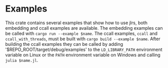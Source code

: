 # Examples

This crate contains several examples that show how to use jlrs, both embedding and ccall examples are available. The embedding examples can be called with `cargo run --example $name`. The ccall examples, `ccall` and `ccall_with_threads`, must be built with `cargo build --example $name`. After building the ccall examples they can be called by adding '$REPO_ROOT/target/debug/examples' to the `LD_LIBRARY_PATH` environment variable on Linux or the `PATH` environment variable on Windows and calling `julia $name.jl`.
